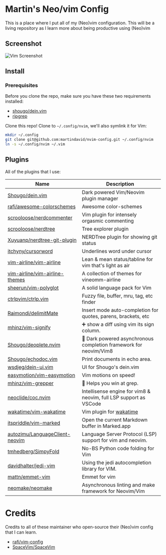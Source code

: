 # Martin's Neo/vim Config

This is a place where I put all of my (Neo)vim configuration. This will be a living repository as I learn more about being productive using (Neo)vim

## Screenshot

![Vim Screenshot](https://res.cloudinary.com/martin-labs/image/upload/v1541451517/Blog/vim_screenshot.png)

## Install

### Prerequisites

Before you clone the repo, make sure you have these two requirements installed:

- [shougo/dein.vim](https://github.com/Shougo/dein.vim)
- [ripgrep](https://github.com/BurntSushi/ripgrep#installation)

Clone this repo! Clone to `~/.config/nvim`,
we'll also symlink it for Vim:

```sh
mkdir ~/.config
git clone git@github.com:martindavid/nvim-config.git ~/.config/nvim
ln -s ~/.config/nvim ~/.vim
```

## Plugins

All of the plugins that I use:

| Name                             | Description                                                       |
| -------------------------------- | ----------------------------------------------------------------- |
| [Shougo/dein.vim]                | Dark powered Vim/Neovim plugin manager                            |
| [rafi/awesome-colorschemes]      | Awesome color-schemes                                             |
| [scrooloose/nerdcommenter]       | Vim plugin for intensely orgasmic commenting                      |
| [scrooloose/nerdtree]            | Tree explorer plugin                                              |
| [Xuyuanp/nerdtree-git-plugin]    | NERDTree plugin for showing git status                            |
| [itchyny/cursorword]             | Underlines word under cursor                                      |
| [vim-airline/vim-airline]        | Lean & mean status/tabline for vim that's light as air            |
| [vim-airline/vim-airline-themes] | A collection of themes for vineomm-airline                        |
| [sheerun/vim-polyglot]           | A solid language pack for Vim                                     |
| [ctrlpvim/ctrlp.vim]             | Fuzzy file, buffer, mru, tag, etc finder                          |
| [Raimondi/delimitMate]           | Insert mode auto-completion for quotes, parens, brackets, etc     |
| [mhinz/vim-signify]              | ➕ show a diff using vim its sign column.                         |
| [Shougo/deoplete.nvim]           | 🌠 Dark powered asynchronous completion framework for neovim/Vim8 |  |
| [Shougo/echodoc.vim]             | Print documents in echo area.                                     |
| [wsdjeg/dein-ui.vim]             | UI for Shougo's dein.vim                                          |
| [easymotion/vim-easymotion]      | Vim motions on speed!                                             |
| [mhinz/vim-grepper]              | 👾 Helps you win at grep.                                         |
| [neoclide/coc.nvim]              | Intellisense engine for vim8 & neovim, full LSP support as VSCode |
| [wakatime/vim-wakatime]          | Vim plugin for [wakatime]                                         |
| [itspriddle/vim-marked]          | Open the current Markdown buffer in Marked.app                    |
| [autozimu/LanguageClient-neovim] | Language Server Protocol (LSP) support for vim and neovim.        |
| [tmhedberg/SimpyFold]            | No-BS Python code folding for Vim                                 |
| [davidhalter/jedi-vim]           | Using the jedi autocompletion library for VIM.                    |
| [mattn/emmet-vim]                | Emmet for vim                                                     |
| [neomake/neomake]                | Asynchronous linting and make framework for Neovim/Vim            |

# Credits

Credits to all of these maintainer who open-source their (Neo)vim config that I can learn.

- [rafi/vim-config]
- [SpaceVim/SpaceVim]

[shougo/dein.vim]: https://github.com/Shougo/dein.vim
[rafi/awesome-colorschemes]: https://github.com/rafi/awesome-colorschemes
[scrooloose/nerdcommenter]: https://github.com/scrooloose/nerdcommenter
[scrooloose/nerdtree]: https://github.com/scrooloose/nerdtree
[itchyny/cursorword]: https://github.com/itchyny/cursorword
[xuyuanp/nerdtree-git-plugin]: https://github.com/Xuyuanp/nerdtree-git-plugin
[vim-airline/vim-airline]: https://github.com/vim-airline/vim-airline
[vim-airline/vim-airline-themes]: https://github.com/vim-airline/vim-airline-themes
[sheerun/vim-polyglot]: https://github.com/sheerun/vim-polyglot
[ctrlpvim/ctrlp.vim]: https://github.com/ctrlpvim/ctrlp.vim
[raimondi/delimitmate]: https://github.com/Raimondi/delimitMate
[mhinz/vim-signify]: https://github.com/mhinz/vim-signify
[tmhedberg/simpyfold]: https://github.com/tmhedberg/SimpylFold
[davidhalter/jedi-vim]: https://github.com/davidhalter/jedi-vim
[mattn/emmet-vim]: https://github.com/mattn/emmet-vim
[neomake/neomake]: https://github.com/neomake/neomake
[rafi/vim-config]: https://github.com/rafi/vim-config
[spacevim/spacevim]: https://github.com/SpaceVim/SpaceVim
[wsdjeg/dein-ui.vim]: https://github.com/wsdjeg/dein-ui.vim
[easymotion/vim-easymotion]: https://github.com/easymotion/vim-easymotion
[mhinz/vim-grepper]: https://github.com/mhinz/vim-grepper
[neoclide/coc.nvim]: https://github.com/neoclide/coc-nvim
[wakatime/vim-wakatime]: https://github.com/wakatime/vim-wakatime
[wakatime]: https://wakatime.com/vim
[shougo/deoplete.nvim]: (https://github.com/Shougo/deoplete.nvim)
[shougo/echodoc.vim]: (https://github.com/Shougo/echodoc.vim)
[itspriddle/vim-marked]: (https://github.com/itspriddle/vim-marked)
[autozimu/languageclient-neovim]: (https://github.com/autozimu/LanguageClient-neovim)
